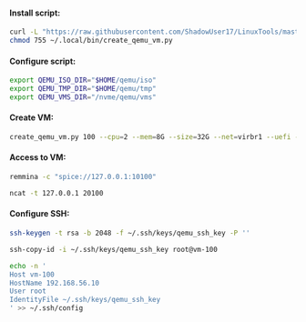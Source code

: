 #### Install script:
```bash
curl -L "https://raw.githubusercontent.com/ShadowUser17/LinuxTools/master/create_qemu_vm.py" -o ~/.local/bin/ &&
chmod 755 ~/.local/bin/create_qemu_vm.py
```

#### Configure script:
```bash
export QEMU_ISO_DIR="$HOME/qemu/iso"
export QEMU_TMP_DIR="$HOME/qemu/tmp"
export QEMU_VMS_DIR="/nvme/qemu/vms"
```

#### Create VM:
```bash
create_qemu_vm.py 100 --cpu=2 --mem=8G --size=32G --net=virbr1 --uefi --iso=debian-latest-amd64-DVD-1.iso
```

#### Access to VM:
```bash
remmina -c "spice://127.0.0.1:10100"
```
```bash
ncat -t 127.0.0.1 20100
```

#### Configure SSH:
```bash
ssh-keygen -t rsa -b 2048 -f ~/.ssh/keys/qemu_ssh_key -P ''
```
```bash
ssh-copy-id -i ~/.ssh/keys/qemu_ssh_key root@vm-100
```
```bash
echo -n '
Host vm-100
HostName 192.168.56.10
User root
IdentityFile ~/.ssh/keys/qemu_ssh_key
' >> ~/.ssh/config
```

